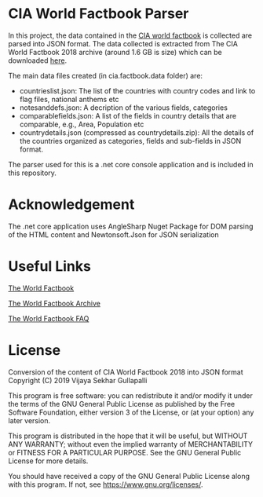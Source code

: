 # CIA World Factbook Parser

In this project, the data contained in the [CIA world factbook](https://www.cia.gov/library/publications/the-world-factbook/) is collected are parsed into JSON format. The data collected is extracted from The CIA World Factbook 2018 archive (around 1.6 GB is size) which can be downloaded [here](https://www.cia.gov/library/publications/download).

The main data files created (in cia.factbook.data folder) are:

+ countrieslist.json: The list of the countries with country codes and link to flag files, national anthems etc
+ notesanddefs.json: A decription of the various fields, categories 
+ comparablefields.json: A list of the fields in country details that are comparable, e.g., Area, Population etc
+ countrydetails.json (compressed as countrydetails.zip): All the details of the countries organized as categories, fields and sub-fields in JSON format.


The parser used for this is a .net core console application and is included in this repository.

# Acknowledgement
The .net core application uses AngleSharp Nuget Package for DOM parsing of the HTML content and Newtonsoft.Json for JSON serialization

# Useful Links

[The World Factbook](https://www.cia.gov/library/publications/the-world-factbook/)

[The World Factbook Archive](https://www.cia.gov/library/publications/download)

[The World Factbook FAQ](https://www.cia.gov/library/publications/the-world-factbook/docs/faqs.html)


# License

Conversion of the content of CIA World Factbook 2018 into JSON format
Copyright (C) 2019  Vijaya Sekhar Gullapalli

This program is free software: you can redistribute it and/or modify
it under the terms of the GNU General Public License as published by
the Free Software Foundation, either version 3 of the License, or
(at your option) any later version.

This program is distributed in the hope that it will be useful,
but WITHOUT ANY WARRANTY; without even the implied warranty of
MERCHANTABILITY or FITNESS FOR A PARTICULAR PURPOSE.  See the
GNU General Public License for more details.

You should have received a copy of the GNU General Public License
along with this program.  If not, see <https://www.gnu.org/licenses/>.

